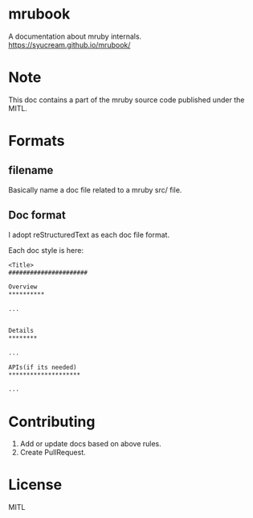 # mrubook

A documentation about mruby internals.
https://syucream.github.io/mrubook/

# Note

This doc contains a part of the mruby source code published under the MITL.

# Formats

## filename

Basically name a doc file related to a mruby src/ file.

## Doc format

I adopt reStructuredText as each doc file format.

Each doc style is here:

```rst
<Title>
######################

Overview
**********

...


Details
********

...

APIs(if its needed)
********************

...
```

# Contributing

1. Add or update docs based on above rules.
2. Create PullRequest.

# License

MITL
